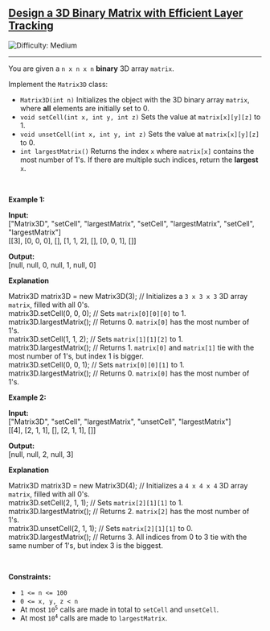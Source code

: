 <h2><a href="https://leetcode.com/problems/design-a-3d-binary-matrix-with-efficient-layer-tracking">Design a 3D Binary Matrix with Efficient Layer Tracking</a></h2> <img src='https://img.shields.io/badge/Difficulty-Medium-orange' alt='Difficulty: Medium' /><hr><p>You are given a <code>n x n x n</code> <strong>binary</strong> 3D array <code>matrix</code>.</p>

<p>Implement the <code>Matrix3D</code> class:</p>

<ul>
	<li><code>Matrix3D(int n)</code> Initializes the object with the 3D binary array <code>matrix</code>, where <strong>all</strong> elements are initially set to 0.</li>
	<li><code>void setCell(int x, int y, int z)</code> Sets the value at <code>matrix[x][y][z]</code> to 1.</li>
	<li><code>void unsetCell(int x, int y, int z)</code> Sets the value at <code>matrix[x][y][z]</code> to 0.</li>
	<li><code>int largestMatrix()</code> Returns the index <code>x</code> where <code>matrix[x]</code> contains the most number of 1&#39;s. If there are multiple such indices, return the <strong>largest</strong> <code>x</code>.</li>
</ul>

<p>&nbsp;</p>
<p><strong class="example">Example 1:</strong></p>

<div class="example-block">
<p><strong>Input:</strong><br />
<span class="example-io">[&quot;Matrix3D&quot;, &quot;setCell&quot;, &quot;largestMatrix&quot;, &quot;setCell&quot;, &quot;largestMatrix&quot;, &quot;setCell&quot;, &quot;largestMatrix&quot;]<br />
[[3], [0, 0, 0], [], [1, 1, 2], [], [0, 0, 1], []]</span></p>

<p><strong>Output:</strong><br />
<span class="example-io">[null, null, 0, null, 1, null, 0] </span></p>

<p><strong>Explanation</strong></p>
Matrix3D matrix3D = new Matrix3D(3); // Initializes a <code>3 x 3 x 3</code> 3D array <code>matrix</code>, filled with all 0&#39;s.<br />
matrix3D.setCell(0, 0, 0); // Sets <code>matrix[0][0][0]</code> to 1.<br />
matrix3D.largestMatrix(); // Returns 0. <code>matrix[0]</code> has the most number of 1&#39;s.<br />
matrix3D.setCell(1, 1, 2); // Sets <code>matrix[1][1][2]</code> to 1.<br />
matrix3D.largestMatrix(); // Returns 1. <code>matrix[0]</code> and <code>matrix[1]</code> tie with the most number of 1&#39;s, but index 1 is bigger.<br />
matrix3D.setCell(0, 0, 1); // Sets <code>matrix[0][0][1]</code> to 1.<br />
matrix3D.largestMatrix(); // Returns 0. <code>matrix[0]</code> has the most number of 1&#39;s.</div>

<p><strong class="example">Example 2:</strong></p>

<div class="example-block">
<p><strong>Input:</strong><br />
<span class="example-io">[&quot;Matrix3D&quot;, &quot;setCell&quot;, &quot;largestMatrix&quot;, &quot;unsetCell&quot;, &quot;largestMatrix&quot;]<br />
[[4], [2, 1, 1], [], [2, 1, 1], []]</span></p>

<p><strong>Output:</strong><br />
<span class="example-io">[null, null, 2, null, 3] </span></p>

<p><strong>Explanation</strong></p>
Matrix3D matrix3D = new Matrix3D(4); // Initializes a <code>4 x 4 x 4</code> 3D array <code>matrix</code>, filled with all 0&#39;s.<br />
matrix3D.setCell(2, 1, 1); // Sets <code>matrix[2][1][1]</code> to 1.<br />
matrix3D.largestMatrix(); // Returns 2. <code>matrix[2]</code> has the most number of 1&#39;s.<br />
matrix3D.unsetCell(2, 1, 1); // Sets <code>matrix[2][1][1]</code> to 0.<br />
matrix3D.largestMatrix(); // Returns 3. All indices from 0 to 3 tie with the same number of 1&#39;s, but index 3 is the biggest.</div>

<p>&nbsp;</p>
<p><strong>Constraints:</strong></p>

<ul>
	<li><code>1 &lt;= n &lt;= 100</code></li>
	<li><code>0 &lt;= x, y, z &lt; n</code></li>
	<li>At most <code>10<sup>5</sup></code> calls are made in total to <code>setCell</code> and <code>unsetCell</code>.</li>
	<li>At most <code>10<sup>4</sup></code> calls are made to <code>largestMatrix</code>.</li>
</ul>
